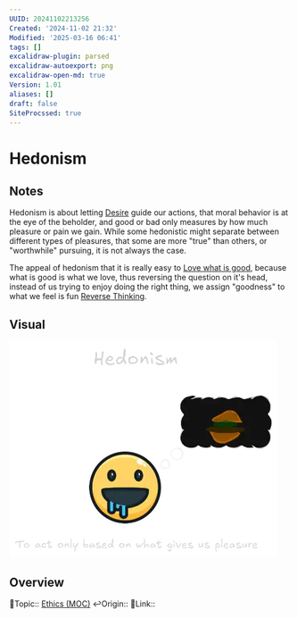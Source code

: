 ```yaml
---
UUID: 20241102213256
Created: '2024-11-02 21:32'
Modified: '2025-03-16 06:41'
tags: []
excalidraw-plugin: parsed
excalidraw-autoexport: png
excalidraw-open-md: true
Version: 1.01
aliases: []
draft: false
SiteProcssed: true
---
```


# Hedonism

## Notes

Hedonism is about letting [Desire](/notes/desire.md) guide our actions, that moral behavior is at the eye of the beholder, and good or bad only measures by how much pleasure or pain we gain. While some hedonistic might separate between different types of pleasures, that some are more "true" than others, or "worthwhile" pursuing, it is not always the case.

The appeal of hedonism that it is really easy to [Love what is good](/notes/love-what-is-good.md), because what is good is what we love, thus reversing the question on it's head, instead of us trying to enjoy doing the right thing, we assign "goodness" to what we feel is fun [Reverse Thinking](/notes/reverse-thinking.md).

## Visual

![Hedonism.webp](/notes/hedonism.webp)

## Overview
🔼Topic:: [Ethics (MOC)](/mocs/ethics-moc.md)
↩️Origin::
🔗Link::

